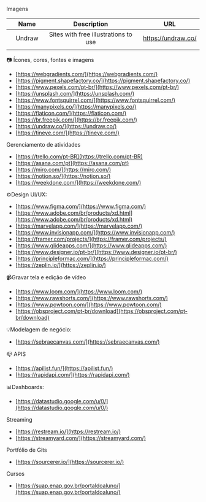Imagens 

|     | Name | Description | URL |
|:---:|:-----------:|:-----------:| :---: |
|  |   Undraw   |  Sites with free illustrations to use |  https://undraw.co/   |
||       |     |  |


:camera: Ícones, cores, fontes e imagens

- [https://webgradients.com/](https://webgradients.com/)
- [https://pigment.shapefactory.co/](https://pigment.shapefactory.co/)
- [https://www.pexels.com/pt-br/](https://www.pexels.com/pt-br/)
- [https://unsplash.com/](https://unsplash.com/)
- [https://www.fontsquirrel.com/](https://www.fontsquirrel.com/)
- [https://manypixels.co/](https://manypixels.co/)
- [https://flaticon.com/](https://flaticon.com/)
- [https://br.freepik.com/](https://br.freepik.com/)
- [https://undraw.co/](https://undraw.co/)
- [https://tineye.com/](https://tineye.com/)

Gerenciamento de atividades

- [https://trello.com/pt-BR](https://trello.com/pt-BR)
- [https://asana.com/pt](https://asana.com/pt)
- [https://miro.com/](https://miro.com/)
- [https://notion.so/](https://notion.so/)
- [https://weekdone.com/](https://weekdone.com/)

:gear:Design UI/UX:

- [https://www.figma.com/](https://www.figma.com/)
- [https://www.adobe.com/br/products/xd.html](https://www.adobe.com/br/products/xd.html)
- [https://marvelapp.com/](https://marvelapp.com/)
- [https://www.invisionapp.com/](https://www.invisionapp.com/)
- [https://framer.com/projects/](https://framer.com/projects/)
- [https://www.glideapps.com/](https://www.glideapps.com/)
- [https://www.designer.io/pt-br/](https://www.designer.io/pt-br/)
- [https://principleformac.com/](https://principleformac.com/)
- [https://zeplin.io/](https://zeplin.io/)

:video_camera:Gravar tela e edição de vídeo

- [https://www.loom.com/](https://www.loom.com/)
- [https://www.rawshorts.com/](https://www.rawshorts.com/)
- [https://www.powtoon.com/](https://www.powtoon.com/)
- [https://obsproject.com/pt-br/download](https://obsproject.com/pt-br/download)

:bulb:Modelagem de negócio:

- [https://sebraecanvas.com/](https://sebraecanvas.com/)

:mailbox_closed: APIS

- [https://apilist.fun/](https://apilist.fun/)
- [https://rapidapi.com/](https://rapidapi.com/)

:bar_chart:Dashboards:

- [https://datastudio.google.com/u/0/](https://datastudio.google.com/u/0/)


Streaming

- [https://restream.io/](https://restream.io/)
- [https://streamyard.com/](https://streamyard.com/)


Portfólio de Gits
- [https://sourcerer.io/](https://sourcerer.io/)

Cursos

- [https://suap.enap.gov.br/portaldoaluno/](https://suap.enap.gov.br/portaldoaluno/)
